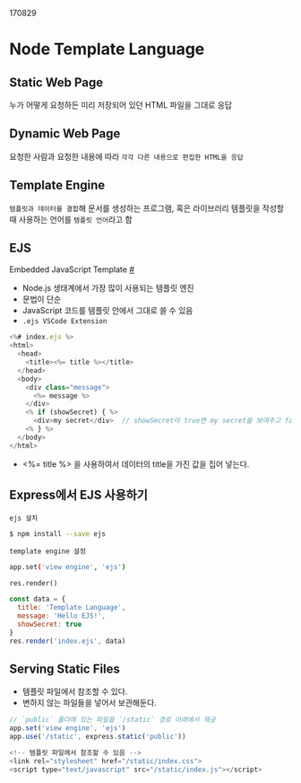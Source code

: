 170829

# Node Template Language

## Static Web Page
누가 어떻게 요청하든 미리 저장되어 있던 HTML 파일을 그대로 응답

## Dynamic Web Page
요청한 사람과 요청한 내용에 따라 `각각 다른 내용으로 편집한 HTML을 응답`

## Template Engine
`템플릿과 데이터를 결합`해 문서를 생성하는 프로그램, 혹은 라이브러리
템플릿을 작성할 때 사용하는 언어를 `템플릿 언어`라고 함

## EJS
Embedded JavaScript Template [#](http://ejs.co/)  
- Node.js 생태계에서 가장 많이 사용되는 템플릿 엔진
- 문법이 단순
- JavaScript 코드를 템플릿 안에서 그대로 쓸 수 있음
- `.ejs VSCode Extension`

```js
<%# index.ejs %>
<html>
  <head>
    <title><%= title %></title>
  </head>
  <body>
    <div class="message">
      <%= message %>
    </div>
    <% if (showSecret) { %>
      <div>my secret</div>  // showSecret이 true면 my secret을 보여주고 false면 보여주지 말아라.
    <% } %>
  </body>
</html>
```
- <%= title %> 을 사용하여서 데이터의 title을 가진 값을 집어 넣는다.

## Express에서 EJS 사용하기

`ejs 설치`
```bash
$ npm install --save ejs
```

`template engine 설정`
```bash
app.set('view engine', 'ejs')
```

`res.render()`  
```js
const data = {
  title: 'Template Language',
  message: 'Hello EJS!',
  showSecret: true
}
res.render('index.ejs', data)
```

## Serving Static Files
- 템플릿 파일에서 참조할 수 있다.
- 변하지 않는 파일들을 넣어서 보관해둔다.
```js
// `public` 폴더에 있는 파일을 `/static` 경로 아래에서 제공
app.set('view engine', 'ejs')
app.use('/static', express.static('public'))

<!-- 템플릿 파일에서 참조할 수 있음 -->
<link rel="stylesheet" href="/static/index.css">
<script type="text/javascript" src="/static/index.js"></script>
```